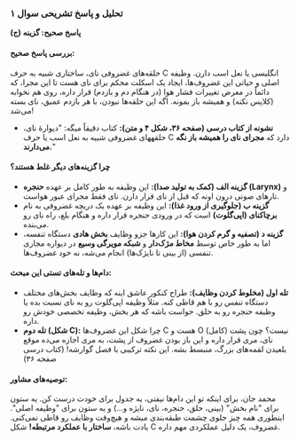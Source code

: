 ### **تحلیل و پاسخ تشریحی سوال ۱**

**پاسخ صحیح: گزینه (ج)**

#### **بررسی پاسخ صحیح:**
حلقه‌های غضروفی نای، ساختاری شبیه به حرف C انگلیسی یا نعل اسب دارن. وظیفه اصلی و حیاتی این غضروف‌ها، ایجاد یک اسکلت محکم برای نای هست تا این مجرا، که دائماً در معرض تغییرات فشار هوا (در هنگام دم و بازدم) قرار داره، روی هم نخوابه (کلاپس نکنه) و همیشه باز بمونه. اگه این حلقه‌ها نبودن، با هر بازدم عمیق، نای بسته می‌شد!

*   **نشونه از کتاب درسی (صفحه ۳۶، شکل ۴ و متن):** کتاب دقیقاً میگه: "دیوارۀ نای، حلقههای غضروفی شبیه به نعل اسب یا حرف C دارد که **مجرای نای را همیشه باز نگه می‌دارند.**"

#### **چرا گزینه‌های دیگر غلط هستند؟**
*   **گزینه الف (کمک به تولید صدا):** این وظیفه به طور کامل بر عهده **حنجره (Larynx)** و تارهای صوتی درون اونه که قبل از نای قرار دارن. نای فقط مجرای عبور هواست.
*   **گزینه ب (جلوگیری از ورود غذا):** این وظیفه بر عهده یک دریچه غضروفی به نام **برچاکنای (اپی‌گلوت)** است که در ورودی حنجره قرار داره و هنگام بلع، راه نای رو می‌بنده.
*   **گزینه د (تصفیه و گرم کردن هوا):** این کارها جزو وظایف **بخش هادی** دستگاه تنفسه، اما به طور خاص توسط **مخاط مژک‌دار** و **شبکه مویرگی وسیع** در دیواره مجاری تنفسی (از بینی تا نایژک‌ها) انجام می‌شه، نه خود غضروف‌ها.

#### **دام‌ها و تله‌های تستی این مبحث:**
*   **تله اول (مخلوط کردن وظایف):** طراح کنکور عاشق اینه که وظایف بخش‌های مختلف دستگاه تنفس رو با هم قاطی کنه. مثلاً وظیفه اپی‌گلوت رو به نای نسبت بده یا وظیفه حنجره رو به حلق. حواست باشه که هر بخش، وظیفه تخصصی خودش رو داره.
*   **تله دوم (شکل C):** چرا شکل این غضروف‌ها C هست و O (کامل) نیست؟ چون پشت نای، مری قرار داره و این باز بودن غضروف از پشت، به مری اجازه می‌ده موقع بلعیدن لقمه‌های بزرگ، منبسط بشه. این نکته ترکیبی با فصل گوارشه! (کتاب درسی صفحه ۳۶)

#### **توصیه‌های مشاور:**
محمد جان، برای اینکه تو این دام‌ها نیفتی، یه جدول برای خودت درست کن. یه ستون برای "نام بخش" (بینی، حلق، حنجره، نای، نایژه و...) و یه ستون برای "وظیفه اصلی". اینطوری همه چیز جلوی چشمت طبقه‌بندی میشه و هیچ‌وقت وظایف رو قاطی نمی‌کنی. یادت باشه، **ساختار با عملکرد مرتبطه!** شکل C غضروف، یک دلیل عملکردی مهم داره.